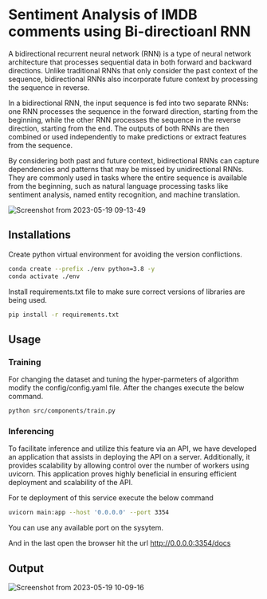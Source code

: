 # Sentiment Analysis of IMDB comments using Bi-directioanl RNN

A bidirectional recurrent neural network (RNN) is a type of neural network architecture that processes sequential data in both forward and backward directions. Unlike traditional RNNs that only consider the past context of the sequence, bidirectional RNNs also incorporate future context by processing the sequence in reverse.

In a bidirectional RNN, the input sequence is fed into two separate RNNs: one RNN processes the sequence in the forward direction, starting from the beginning, while the other RNN processes the sequence in the reverse direction, starting from the end. The outputs of both RNNs are then combined or used independently to make predictions or extract features from the sequence.

By considering both past and future context, bidirectional RNNs can capture dependencies and patterns that may be missed by unidirectional RNNs. They are commonly used in tasks where the entire sequence is available from the beginning, such as natural language processing tasks like sentiment analysis, named entity recognition, and machine translation.

![Screenshot from 2023-05-19 09-13-49](https://github.com/sankalpvarshney/biRNN-Sentiment-Analysis/assets/41926323/93a50eaf-cf0c-4db9-ae16-958df4211577)


## Installations

Create python virtual environment for avoiding the version conflictions.

```bash
conda create --prefix ./env python=3.8 -y
conda activate ./env
```

Install requirements.txt file to make sure correct versions of libraries are being used.

```bash
pip install -r requirements.txt
```

## Usage

### Training

For changing the dataset and tuning the hyper-parmeters of algorithm modify the config/config.yaml file. After the changes execute the below command.

```bash
python src/components/train.py
```

### Inferencing

To facilitate inference and utilize this feature via an API, we have developed an application that assists in deploying the API on a server. Additionally, it provides scalability by allowing control over the number of workers using uvicorn. This application proves highly beneficial in ensuring efficient deployment and scalability of the API.

For te deployment of this service execute the below command

```bash
uvicorn main:app --host '0.0.0.0' --port 3354
```
 You can use any available port on the sysytem.

 And in the last open the browser hit the url http://0.0.0.0:3354/docs


 ## Output

 ![Screenshot from 2023-05-19 10-09-16](https://github.com/sankalpvarshney/biRNN-Sentiment-Analysis/assets/41926323/bd18adc1-1cee-4808-b49b-058f697c9dda)
